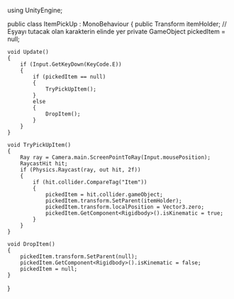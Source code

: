 using UnityEngine;

public class ItemPickUp : MonoBehaviour
{
    public Transform itemHolder; // Eşyayı tutacak olan karakterin elinde yer
    private GameObject pickedItem = null;

    void Update()
    {
        if (Input.GetKeyDown(KeyCode.E))
        {
            if (pickedItem == null)
            {
                TryPickUpItem();
            }
            else
            {
                DropItem();
            }
        }
    }

    void TryPickUpItem()
    {
        Ray ray = Camera.main.ScreenPointToRay(Input.mousePosition);
        RaycastHit hit;
        if (Physics.Raycast(ray, out hit, 2f))
        {
            if (hit.collider.CompareTag("Item"))
            {
                pickedItem = hit.collider.gameObject;
                pickedItem.transform.SetParent(itemHolder);
                pickedItem.transform.localPosition = Vector3.zero;
                pickedItem.GetComponent<Rigidbody>().isKinematic = true;
            }
        }
    }

    void DropItem()
    {
        pickedItem.transform.SetParent(null);
        pickedItem.GetComponent<Rigidbody>().isKinematic = false;
        pickedItem = null;
    }
}
